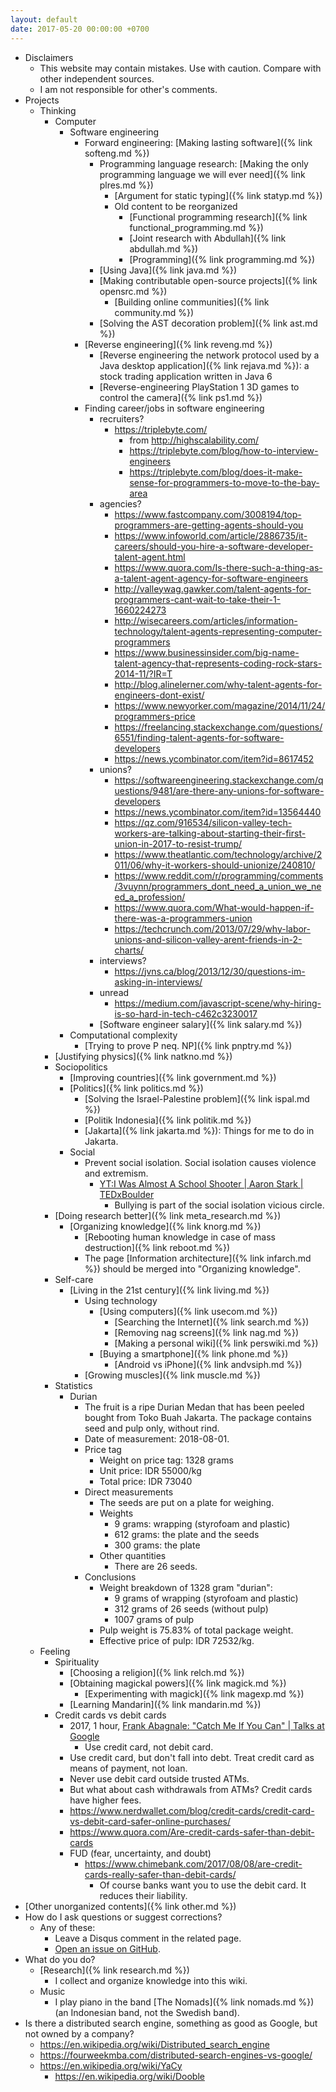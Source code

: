 ```yaml
---
layout: default
date: 2017-05-20 00:00:00 +0700
---
```


- Disclaimers
    - This website may contain mistakes.
    Use with caution.
    Compare with other independent sources.
    - I am not responsible for other's comments.
- Projects
    - Thinking
        - Computer
            - Software engineering
                - Forward engineering: [Making lasting software]({% link softeng.md %})
                    - Programming language research: [Making the only programming language we will ever need]({% link plres.md %})
                        - [Argument for static typing]({% link statyp.md %})
                        - Old content to be reorganized
                            - [Functional programming research]({% link functional_programming.md %})
                            - [Joint research with Abdullah]({% link abdullah.md %})
                            - [Programming]({% link programming.md %})
                    - [Using Java]({% link java.md %})
                    - [Making contributable open-source projects]({% link opensrc.md %})
                        - [Building online communities]({% link community.md %})
                    - [Solving the AST decoration problem]({% link ast.md %})
                - [Reverse engineering]({% link reveng.md %})
                    - [Reverse engineering the network protocol used by a Java desktop application]({% link rejava.md %}): a stock trading application written in Java 6
                    - [Reverse-engineering PlayStation 1 3D games to control the camera]({% link ps1.md %})
                - Finding career/jobs in software engineering
                    - recruiters?
                        - https://triplebyte.com/
                            - from http://highscalability.com/
                            - https://triplebyte.com/blog/how-to-interview-engineers
                            - https://triplebyte.com/blog/does-it-make-sense-for-programmers-to-move-to-the-bay-area
                    - agencies?
                        - https://www.fastcompany.com/3008194/top-programmers-are-getting-agents-should-you
                        - https://www.infoworld.com/article/2886735/it-careers/should-you-hire-a-software-developer-talent-agent.html
                        - https://www.quora.com/Is-there-such-a-thing-as-a-talent-agent-agency-for-software-engineers
                        - http://valleywag.gawker.com/talent-agents-for-programmers-cant-wait-to-take-their-1-1660224273
                        - http://wisecareers.com/articles/information-technology/talent-agents-representing-computer-programmers
                        - https://www.businessinsider.com/big-name-talent-agency-that-represents-coding-rock-stars-2014-11/?IR=T
                        - http://blog.alinelerner.com/why-talent-agents-for-engineers-dont-exist/
                        - https://www.newyorker.com/magazine/2014/11/24/programmers-price
                        - https://freelancing.stackexchange.com/questions/6551/finding-talent-agents-for-software-developers
                        - https://news.ycombinator.com/item?id=8617452
                    - unions?
                        - https://softwareengineering.stackexchange.com/questions/9481/are-there-any-unions-for-software-developers
                        - https://news.ycombinator.com/item?id=13564440
                        - https://qz.com/916534/silicon-valley-tech-workers-are-talking-about-starting-their-first-union-in-2017-to-resist-trump/
                        - https://www.theatlantic.com/technology/archive/2011/06/why-it-workers-should-unionize/240810/
                        - https://www.reddit.com/r/programming/comments/3vuynn/programmers_dont_need_a_union_we_need_a_profession/
                        - https://www.quora.com/What-would-happen-if-there-was-a-programmers-union
                        - https://techcrunch.com/2013/07/29/why-labor-unions-and-silicon-valley-arent-friends-in-2-charts/
                    - interviews?
                        - https://jvns.ca/blog/2013/12/30/questions-im-asking-in-interviews/
                    - unread
                        - https://medium.com/javascript-scene/why-hiring-is-so-hard-in-tech-c462c3230017
                    - [Software engineer salary]({% link salary.md %})
            - Computational complexity
                - [Trying to prove P neq. NP]({% link pnptry.md %})
        - [Justifying physics]({% link natkno.md %})
        - Sociopolitics
            - [Improving countries]({% link government.md %})
            - [Politics]({% link politics.md %})
                - [Solving the Israel-Palestine problem]({% link ispal.md %})
                - [Politik Indonesia]({% link politik.md %})
                - [Jakarta]({% link jakarta.md %}): Things for me to do in Jakarta.
            - Social
                - Prevent social isolation.
                Social isolation causes violence and extremism.
                    - [YT:I Was Almost A School Shooter \| Aaron Stark \| TEDxBoulder](https://www.youtube.com/watch?v=azRl1dI-Cts)
                        - Bullying is part of the social isolation vicious circle.
        - [Doing research better]({% link meta_research.md %})
            - [Organizing knowledge]({% link knorg.md %})
                - [Rebooting human knowledge in case of mass destruction]({% link reboot.md %})
                - The page [Information architecture]({% link infarch.md %}) should be merged into "Organizing knowledge".
        - Self-care
            - [Living in the 21st century]({% link living.md %})
                - Using technology
                    - [Using computers]({% link usecom.md %})
                        - [Searching the Internet]({% link search.md %})
                        - [Removing nag screens]({% link nag.md %})
                        - [Making a personal wiki]({% link perswiki.md %})
                    - [Buying a smartphone]({% link phone.md %})
                        - [Android vs iPhone]({% link andvsiph.md %})
                - [Growing muscles]({% link muscle.md %})
        - Statistics
            - Durian
                - The fruit is a ripe Durian Medan that has been peeled bought from Toko Buah Jakarta.
                The package contains seed and pulp only, without rind.
                - Date of measurement: 2018-08-01.
                - Price tag
                    - Weight on price tag: 1328 grams
                    - Unit price: IDR 55000/kg
                    - Total price: IDR 73040
                - Direct measurements
                    - The seeds are put on a plate for weighing.
                    - Weights
                        - 9 grams: wrapping (styrofoam and plastic)
                        - 612 grams: the plate and the seeds
                        - 300 grams: the plate
                    - Other quantities
                        - There are 26 seeds.
                - Conclusions
                    - Weight breakdown of 1328 gram "durian":
                        - 9 grams of wrapping (styrofoam and plastic)
                        - 312 grams of 26 seeds (without pulp)
                        - 1007 grams of pulp
                    - Pulp weight is 75.83% of total package weight.
                    - Effective price of pulp: IDR 72532/kg.
    - Feeling
        - Spirituality
            - [Choosing a religion]({% link relch.md %})
            - [Obtaining magickal powers]({% link magick.md %})
                - [Experimenting with magick]({% link magexp.md %})
            - [Learning Mandarin]({% link mandarin.md %})
        - Credit cards vs debit cards
            - 2017, 1 hour, [Frank Abagnale: "Catch Me If You Can" \| Talks at Google](https://www.youtube.com/watch?v=vsMydMDi3rI)
                - Use credit card, not debit card.
            - Use credit card, but don't fall into debt.
            Treat credit card as means of payment, not loan.
            - Never use debit card outside trusted ATMs.
            - But what about cash withdrawals from ATMs?
            Credit cards have higher fees.
            - https://www.nerdwallet.com/blog/credit-cards/credit-card-vs-debit-card-safer-online-purchases/
            - https://www.quora.com/Are-credit-cards-safer-than-debit-cards
            - FUD (fear, uncertainty, and doubt)
                - https://www.chimebank.com/2017/08/08/are-credit-cards-really-safer-than-debit-cards/
                    - Of course banks want you to use the debit card. It reduces their liability.
- [Other unorganized contents]({% link other.md %})
- How do I ask questions or suggest corrections?
    - Any of these:
        - Leave a Disqus comment in the related page.
        - [Open an issue on GitHub](https://github.com/edom/edom.github.io/issues).
- What do you do?
    - [Research]({% link research.md %})
        - I collect and organize knowledge into this wiki.
    - Music
        - I play piano in the band [The Nomads]({% link nomads.md %}) (an Indonesian band, not the Swedish band).
- Is there a distributed search engine, something as good as Google, but not owned by a company?
    - https://en.wikipedia.org/wiki/Distributed_search_engine
    - https://fourweekmba.com/distributed-search-engines-vs-google/
    - https://en.wikipedia.org/wiki/YaCy
        - https://en.wikipedia.org/wiki/Dooble
